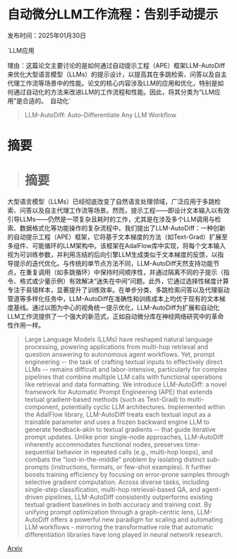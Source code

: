 # 自动微分LLM工作流程：告别手动提示

发布时间：2025年01月30日

`LLM应用

理由：这篇论文主要讨论的是如何通过自动提示工程（APE）框架LLM-AutoDiff来优化大型语言模型（LLMs）的提示设计，以提高其在多跳检索、问答以及自主代理工作流等场景中的性能。论文的核心内容涉及LLM的应用和优化，特别是如何通过自动化的方法来改进LLM的工作流程和性能。因此，将其分类为“LLM应用”是合适的。` `自动化`

> LLM-AutoDiff: Auto-Differentiate Any LLM Workflow

# 摘要

> # 摘要
大型语言模型（LLMs）已经彻底改变了自然语言处理领域，广泛应用于多跳检索、问答以及自主代理工作流等场景。然而，提示工程——即设计文本输入以有效引导LLMs——仍然是一项复杂且耗时的工作，尤其是在涉及多个LLM调用与检索、数据格式化等功能操作的复杂流程中。我们提出了LLM-AutoDiff：一种创新的自动提示工程（APE）框架，它将基于文本梯度的方法（如Text-Grad）扩展至多组件、可能循环的LLM架构中。该框架在AdalFlow库中实现，将每个文本输入视为可训练参数，并利用冻结的后向引擎LLM生成类似于文本梯度的反馈，以指导提示的迭代优化。与传统的单节点方法不同，LLM-AutoDiff天然支持功能节点，在重复调用（如多跳循环）中保持时间顺序性，并通过隔离不同的子提示（指令、格式或少量示例）有效解决“迷失在中间”问题。此外，它通过选择性梯度计算专注于易错样本，显著提升了训练效率。在单步分类、多跳检索问答以及代理驱动管道等多样化任务中，LLM-AutoDiff在准确性和训练成本上均优于现有的文本梯度基线。通过以图为中心的视角统一提示优化，LLM-AutoDiff为扩展和自动化LLM工作流提供了一个强大的新范式，正如自动微分库在神经网络研究中的革命性作用一样。

> Large Language Models (LLMs) have reshaped natural language processing, powering applications from multi-hop retrieval and question answering to autonomous agent workflows. Yet, prompt engineering -- the task of crafting textual inputs to effectively direct LLMs -- remains difficult and labor-intensive, particularly for complex pipelines that combine multiple LLM calls with functional operations like retrieval and data formatting. We introduce LLM-AutoDiff: a novel framework for Automatic Prompt Engineering (APE) that extends textual gradient-based methods (such as Text-Grad) to multi-component, potentially cyclic LLM architectures. Implemented within the AdalFlow library, LLM-AutoDiff treats each textual input as a trainable parameter and uses a frozen backward engine LLM to generate feedback-akin to textual gradients -- that guide iterative prompt updates. Unlike prior single-node approaches, LLM-AutoDiff inherently accommodates functional nodes, preserves time-sequential behavior in repeated calls (e.g., multi-hop loops), and combats the "lost-in-the-middle" problem by isolating distinct sub-prompts (instructions, formats, or few-shot examples). It further boosts training efficiency by focusing on error-prone samples through selective gradient computation. Across diverse tasks, including single-step classification, multi-hop retrieval-based QA, and agent-driven pipelines, LLM-AutoDiff consistently outperforms existing textual gradient baselines in both accuracy and training cost. By unifying prompt optimization through a graph-centric lens, LLM-AutoDiff offers a powerful new paradigm for scaling and automating LLM workflows - mirroring the transformative role that automatic differentiation libraries have long played in neural network research.

[Arxiv](https://arxiv.org/abs/2501.16673)